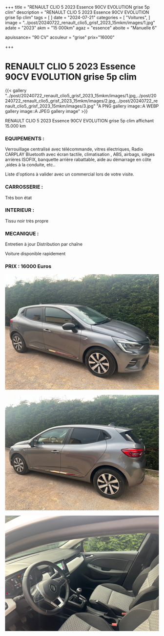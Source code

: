 +++
title = "RENAULT CLIO 5 2023 Essence 90CV EVOLUTION grise 5p clim"
description = "RENAULT CLIO 5 2023 Essence 90CV EVOLUTION grise 5p clim"
tags = [
]
date = "2024-07-21"
categories = [
    "Voitures",
]
image = "../post/20240722_renault_clio5_grisf_2023_15mkm/images/1.jpg"
adate = "2023"
akm = "15 000km"
agaz = "essence"
aboite = "Manuelle 6"

apuissance= "90 CV"
acouleur = "grise"
prix="16000"

+++

# RENAULT CLIO 5 2023 Essence 90CV EVOLUTION grise 5p clim

{{< gallery "../post/20240722_renault_clio5_grisf_2023_15mkm/images/1.jpg,../post/20240722_renault_clio5_grisf_2023_15mkm/images/2.jpg,../post/20240722_renault_clio5_grisf_2023_15mkm/images/3.jpg" "A PNG gallery image::A WEBP gallery image::A JPEG gallery image" >}}


RENAULT CLIO 5 2023 Essence 90CV EVOLUTION grise 5p clim affichant 15.000 km


### EQUIPEMENTS :
Verrouillage centralisé avec télécommande, vitres électriques, Radio CARPLAY Bluetooth avec écran tactile, climatisation , ABS, airbags, sièges arrières ISOFIX, banquette arrière rabattable, aide au démarrage en côte ,aides à la conduite, etc..


Liste d'options à valider avec un commercial lors de votre visite.


### CARROSSERIE :
Très bon état 


### INTERIEUR :
Tissu noir très propre

### MECANIQUE :
Entretien à jour
Distribution par chaîne



Voiture disponible rapidement


### PRIX : 16000 Euros


<!-- more -->


![](images/1.jpg)

![](images/2.jpg)

![](images/3.jpg)

